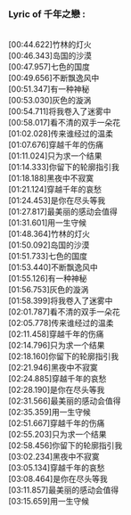 <h3>Lyric of 千年之戀 :</h3><p><br>[00:44.622]竹林的灯火
<br>[00:46.343]岛国的沙漠
<br>[00:47.957]七色的国度
<br>[00:49.656]不断飘逸风中
<br>[00:51.347]有一种神秘
<br>[00:53.030]灰色的漩涡
<br>[00:54.711]将我卷入了迷雾中
<br>[00:58.017]看不清的双手一朵花
<br>[01:02.028]传来谁经过的温柔
<br>[01:07.676]穿越千年的伤痛
<br>[01:11.024]只为求一个结果
<br>[01:14.333]你留下的轮廓指引我
<br>[01:18.188]黑夜中不寂寞
<br>[01:21.124]穿越千年的哀愁
<br>[01:24.453]是你在尽头等我
<br>[01:27.817]最美丽的感动会值得
<br>[01:31.601]用一生守候
<br>[01:48.364]竹林的灯火
<br>[01:50.092]岛国的沙漠
<br>[01:51.733]七色的国度
<br>[01:53.440]不断飘逸风中
<br>[01:55.126]有一种神秘
<br>[01:56.753]灰色的漩涡
<br>[01:58.399]将我卷入了迷雾中
<br>[02:01.787]看不清的双手一朵花
<br>[02:05.778]传来谁经过的温柔
<br>[02:11.458]穿越千年的伤痛
<br>[02:14.796]只为求一个结果
<br>[02:18.160]你留下的轮廓指引我
<br>[02:21.946]黑夜中不寂寞
<br>[02:24.885]穿越千年的哀愁
<br>[02:28.190]是你在尽头等我
<br>[02:31.566]最美丽的感动会值得
<br>[02:35.359]用一生守候
<br>[02:51.667]穿越千年的伤痛
<br>[02:55.203]只为求一个结果
<br>[02:58.456]你留下的轮廓指引我
<br>[03:02.234]黑夜中不寂寞
<br>[03:05.134]穿越千年的哀愁
<br>[03:08.464]是你在尽头等我
<br>[03:11.857]最美丽的感动会值得
<br>[03:15.659]用一生守候
</p>